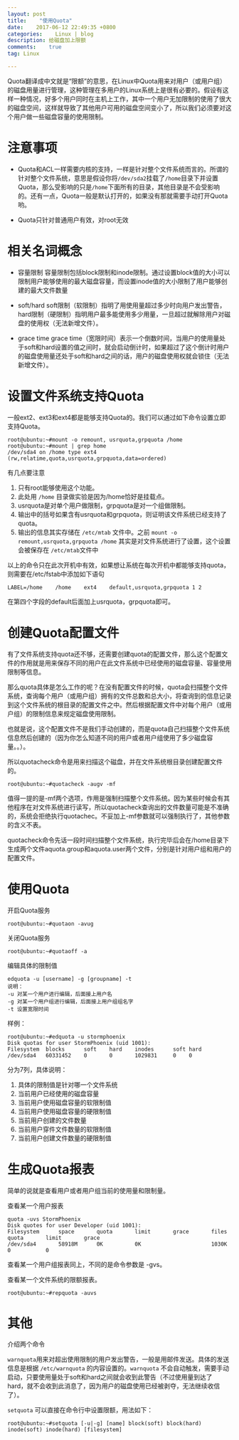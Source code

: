 ```yaml
---
layout: post
title:    "使用Quota"
date:    2017-06-12 22:49:35 +0800
categories:    Linux | blog
description: 给磁盘加上限额
comments:    true
tag: Linux

---
```


Quota翻译成中文就是“限额”的意思，在Linux中Quota用来对用户（或用户组）的磁盘用量进行管理，这种管理在多用户的Linux系统上是很有必要的。假设有这样一种情况，好多个用户同时在主机上工作，其中一个用户无加限制的使用了很大的磁盘空间，这样就导致了其他用户可用的磁盘空间变小了，所以我们必须要对这个用户做一些磁盘容量的使用限制。

注意事项
===========================
+ Quota和ACL一样需要内核的支持，一样是针对整个文件系统而言的。所谓的针对整个文件系统，意思是假设你将`/dev/sda2`挂载了`/home`目录下并设置Quota，那么受影响的只是`/home`下面所有的目录，其他目录是不会受影响的。还有一点，Quota一般是默认打开的，如果没有那就需要手动打开Quota哟。

+ Quota只针对普通用户有效，对root无效

相关名词概念
===========================

+ 容量限制
    容量限制包括block限制和inode限制。通过设置block值的大小可以限制用户能够使用的最大磁盘容量，而设置inode值的大小限制了用户能够创建的最大文件数量

+ soft/hard
    soft限制（软限制）指明了用使用量超过多少时向用户发出警告，hard限制（硬限制）指明用户最多能使用多少用量，一旦超过就解除用户对磁盘的使用权（无法新增文件）。

+ grace time
    grace time（宽限时间）表示一个倒数时间，当用户的使用量处于soft和hard设置的值之间时，就会启动倒计时，如果超过了这个倒计时用户的磁盘使用量还处于soft和hard之间的话，用户的磁盘使用权就会锁住（无法新增文件）。

设置文件系统支持Quota
==========================
一般ext2、ext3和ext4都是能够支持Quota的。我们可以通过如下命令设置立即支持Quota。

    root@ubuntu:~#mount -o remount, usrquota,grpquota /home
    root@ubuntu:~#mount | grep home
    /dev/sda4 on /home type ext4 (rw,relatime,quota,usrquota,grpquota,data=ordered)

有几点要注意
1. 只有root能够使用这个功能。
2. 此处用 `/home` 目录做实验是因为/home恰好是挂载点。
3. usrquota是对单个用户做限制，grpquota是对一个组做限制。
4. 输出中的括号如果含有usrquota和grpquota，则证明该文件系统已经支持了quota。
5. 输出的信息其实存储在 `/etc/mtab` 文件中。之前 `mount -o remount,usrquota,grpquota /home` 其实是对文件系统进行了设置，这个设置会被保存在 `/etc/mtab`文件中

以上的命令只在此次开机中有效，如果想让系统在每次开机中都能够支持quota，则需要在/etc/fstab中添加如下语句

    LABEL=/home    /home    ext4    default,usrquota,grpquota 1 2

在第四个字段的default后面加上usrquota，grpquota即可。

创建Quota配置文件
===========================
有了文件系统支持quota还不够，还需要创建quota的配置文件，那么这个配置文件的作用就是用来保存不同的用户在此文件系统中已经使用的磁盘容量、容量使用限制等信息。

那么quota具体是怎么工作的呢？在没有配置文件的时候，quota会扫描整个文件系统，查询每个用户（或用户组）拥有的文件总数和总大小，将查询到的信息记录到这个文件系统的根目录的配置文件之中。然后根据配置文件中对每个用户（或用户组）的限制信息来规定磁盘使用限制。

也就是说，这个配置文件不是我们手动创建的，而是quota自己扫描整个文件系统信息然后创建的（因为你怎么知道不同的用户或者用户组使用了多少磁盘容量。。）。

所以quotacheck命令是用来扫描这个磁盘，并在文件系统根目录创建配置文件的。

    root@ubuntu:~#quotacheck -augv -mf

值得一提的是-mf两个选项，作用是强制扫描整个文件系统。因为某些时候会有其他程序在对文件系统进行读写，所以quotacheck查询出的文件数量可能是不准确的，系统会拒绝执行quotachec。不妥加上-mf参数就可以强制执行了，其他参数的含义不表。

quotacheck命令先话一段时间扫描整个文件系统，执行完毕后会在/home目录下生成两个文件aquota.group和aquota.user两个文件，分别是针对用户组和用户的配置文件。

使用Quota
========================

开启Quota服务

    root@ubuntu:~#quotaon -avug

关闭Quota服务

    root@ubuntu:~#quotaoff -a

编辑具体的限制值

    edquota -u [username] -g [groupname] -t
    说明：
    -u 对某一个用户进行编辑，后面接上用户名
    -g 对某一个用户组进行编辑，后面接上用户组组名字
    -t 设置宽限时间

样例：

    root@ubuntu:~#edquota -u stormphoenix
    Disk quotas for user StormPhoenix (uid 1001):
    Filesystem	blocks	    soft	hard    inodes      soft hard
    /dev/sda4	60331452	0	    0	    1029831     0    0

分为7列，具体说明：
1. 具体的限制值是针对哪一个文件系统
2. 当前用户已经使用的磁盘容量
3. 当前用户使用磁盘容量的软限制值
4. 当前用户使用磁盘容量的硬限制值
5. 当前用户创建的文件数量
6. 当前用户穿件文件数量的软限制值
7. 当前用户创建文件数量的硬限制值

生成Quota报表
============================
简单的说就是查看用户或者用户组当前的使用量和限制量。

查看某一个用户报表

    quota -uvs StormPhoenix
    Disk quotes for user Developer (uid 1001):
    Filesystem		space		quota		limit		grace		files		quota		limit		grace
    /dev/sda4		58918M		0K			0K						1030K		0			0

查看某一个用户组报表同上，不同的是命令参数是 -gvs。

查看某一个文件系统的限额报表。

    root@ubuntu:~#repquota -auvs

其他
=========================
介绍两个命令

`warnquota`用来对超出使用限制的用户发出警告，一般是用邮件发送。具体的发送信息是根据 `/etc/warnquota` 的内容设置的。`warnquota` 不会自动触发，需要手动启动，只要使用量处于soft和hard之间就会收到此警告（不过使用量到达了hard，就不会收到此消息了，因为用户的磁盘使用已经被剥夺，无法继续收信了）。

`setquota` 可以直接在命令行中设置限额，用法如下：

    root@ubuntu:~#setquota [-u|-g] [name] block(soft) block(hard) inode(soft) inode(hard) [filesystem]
